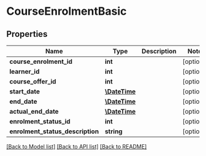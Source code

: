 # CourseEnrolmentBasic

## Properties
Name | Type | Description | Notes
------------ | ------------- | ------------- | -------------
**course_enrolment_id** | **int** |  | [optional] 
**learner_id** | **int** |  | [optional] 
**course_offer_id** | **int** |  | [optional] 
**start_date** | [**\DateTime**](\DateTime.md) |  | [optional] 
**end_date** | [**\DateTime**](\DateTime.md) |  | [optional] 
**actual_end_date** | [**\DateTime**](\DateTime.md) |  | [optional] 
**enrolment_status_id** | **int** |  | [optional] 
**enrolment_status_description** | **string** |  | [optional] 

[[Back to Model list]](../../README.md#documentation-for-models) [[Back to API list]](../../README.md#documentation-for-api-endpoints) [[Back to README]](../../README.md)


